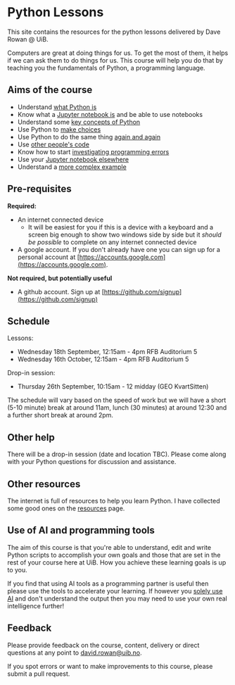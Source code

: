 # Python Lessons

This site contains the resources for the python lessons delivered by Dave Rowan @ UiB.

Computers are great at doing things for us. To get the most of them, it helps if we can ask them to do things for us. This course will help you do that by teaching you the fundamentals of Python, a programming language.

## Aims of the course
- Understand [what Python is](Lessons/whatIsPython.md)
- Know what a [Jupyter notebook is](Lessons/jupyterNotebook.md) and be able to use notebooks
- Understand some [key concepts of Python](Lessons/keyConcepts.md)
- Use Python to [make choices](Lessons/makeChoices.md)
- Use Python to do the same thing [again and again](Lessons/loops.md)
- Use [other people's code](Lessons/externalCode.md)
- Know how to start [investigating programming errors](Lessons/programmingErrors.md)
- Use your [Jupyter notebook elsewhere](Lessons/exportScript.md)
- Understand a [more complex example](Lessons/complexExample.md)<!--This is doing some data visualisation, plotting points on a map from a csv file. -->

## Pre-requisites

**Required:**
- An internet connected device
  - It will be easiest for you if this is a device with a keyboard and a screen big enough to show two windows side by side but it _should be possible_ to complete on any internet connected device
- A google account. If you don't already have one you can sign up for a personal account at [https://accounts.google.com](https://accounts.google.com).

**Not required, but potentially useful**
- A github account. Sign up at [https://github.com/signup](https://github.com/signup)

## Schedule

Lessons:
- Wednesday 18th September, 12:15am - 4pm RFB Auditorium 5
- Wednesday 16th October, 12:15am - 4pm RFB Auditorium 5

Drop-in session:
- Thursday 26th September, 10:15am - 12 midday (GEO KvartSitten)

The schedule will vary based on the speed of work but we will have a short (5-10 minute) break at around 11am, lunch (30 minutes) at around 12:30 and a further short break at around 2pm.

## Other help

There will be a drop-in session (date and location TBC). Please come along with your Python questions for discussion and assistance.

## Other resources

The internet is full of resources to help you learn Python. I have collected some good ones on the [resources](Lessons/resources.md) page.

## Use of AI and programming tools

The aim of this course is that you're able to understand, edit and write Python scripts to accomplish your own goals and those that are set in the rest of your course here at UiB. How you achieve these learning goals is up to you.

If you find that using AI tools as a programming partner is useful then please use the tools to accelerate your learning. If however you [solely use AI](https://www.zdnet.com/article/how-to-use-chatgpt-to-write-code/) and don't understand the output then you may need to use your own real intelligence further!

## Feedback

Please provide feedback on the course, content, delivery or direct questions at any point to [david.rowan@uib.no](mailto:david.rowan@uib.no).

If you spot errors or want to make improvements to this course, please submit a pull request.
